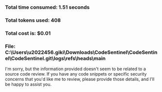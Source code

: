### Total time consumed: 1.51 seconds
### Total tokens used: 408
### Total cost is: $0.01
### File: C:\Users\u2022456.giki\Downloads\CodeSentinel\CodeSentinel\CodeSentinel\.git\logs\refs\heads\main
I'm sorry, but the information provided doesn't seem to be related to a source code review. If you have any code snippets or specific security concerns that you'd like me to review, please provide those details, and I'll be happy to assist you.



